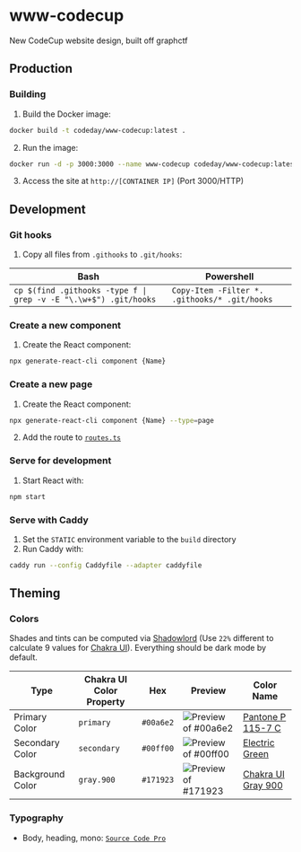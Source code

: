# www-codecup
New CodeCup website design, built off graphctf

## Production

### Building
1. Build the Docker image:
```bash
docker build -t codeday/www-codecup:latest .
```
2. Run the image:
```bash
docker run -d -p 3000:3000 --name www-codecup codeday/www-codecup:latest
```
3. Access the site at `http://[CONTAINER IP]` (Port 3000/HTTP)

## Development

### Git hooks
1. Copy all files from `.githooks` to `.git/hooks`:

Bash | Powershell
--- | ---
`cp $(find .githooks -type f \| grep -v -E "\.\w+$") .git/hooks` | `Copy-Item -Filter *. .githooks/* .git/hooks`

### Create a new component
1. Create the React component:
```bash
npx generate-react-cli component {Name}
```

### Create a new page
1. Create the React component:
```bash
npx generate-react-cli component {Name} --type=page
```
2. Add the route to [`routes.ts`](src/routes.ts)

### Serve for development
1. Start React with:
```bash
npm start
```

### Serve with Caddy
1. Set the `STATIC` environment variable to the `build` directory
2. Run Caddy with:
```bash
caddy run --config Caddyfile --adapter caddyfile
```

## Theming

### Colors
Shades and tints can be computed via [Shadowlord](https://noeldelgado.github.io/shadowlord) (Use `22%` different to calculate 9 values for [Chakra UI](https://chakra-ui.com/docs/theming/customize-theme#customizing-theme-tokens)). Everything should be dark mode by default.

Type | Chakra UI Color Property | Hex | Preview | Color Name
--- | --- | --- | --- | ---
Primary Color | `primary` | `#00a6e2` | ![Preview of #00a6e2](https://img.shields.io/badge/Primary-%2300a6e2-00a6e2?style=for-the-badge) | [Pantone P 115-7 C](https://encycolorpedia.com/00a6e2)
Secondary Color | `secondary` | `#00ff00` | ![Preview of #00ff00](https://img.shields.io/badge/Secondary-%2300ff00-00ff00?style=for-the-badge) | [Electric Green](https://encycolorpedia.com/00ff00)
Background Color | `gray.900` | `#171923` | ![Preview of #171923](https://img.shields.io/badge/Background-%23171923-171923?style=for-the-badge) | [Chakra UI Gray 900](https://chakra-ui.com/docs/theming/theme#gray)

### Typography
* Body, heading, mono: [`Source Code Pro`](https://fonts.google.com/specimen/Source+Code+Pro)
